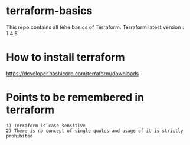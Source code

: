# terraform-basics

This repo contains all tehe basics of Terraform.
Terraform latest version : 1.4.5

# How to install terraform

https://developer.hashicorp.com/terraform/downloads

# Points to be remembered in terraform

    1) Terraform is case sensitive 
    2) There is no concept of single quotes and usage of it is strictly prohibited